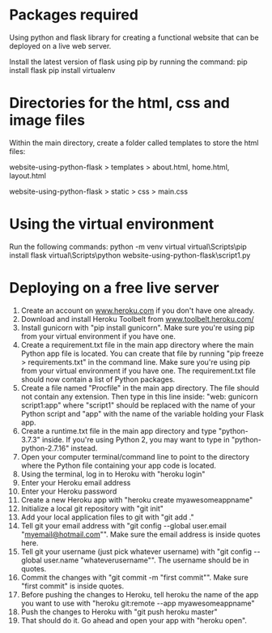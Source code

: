# Packages required
Using python and flask library for creating a functional website that can be deployed on a live web server.

Install the latest version of flask using pip by running the command:
pip install flask
pip install virtualenv


# Directories for the html, css and image files
Within the main directory, create a folder called templates to store the html files:

website-using-python-flask > templates > about.html, home.html, layout.html

website-using-python-flask > static > css > main.css

# Using the virtual environment
Run the following commands:
python -m venv virtual
virtual\Scripts\pip install flask
virtual\Scripts\python website-using-python-flask\script1.py

# Deploying on a free live server
1. Create an account on www.heroku.com if you don't have one already.
2. Download and install Heroku Toolbelt from www.toolbelt.heroku.com/
3. Install gunicorn with "pip install gunicorn". Make sure you're using pip from your virtual environment if you have one.
4. Create a requirement.txt file in the main app directory where the main Python app file is located. You can create that file by running "pip freeze > requirements.txt" in the command line. Make sure you're using pip from your virtual environment if you have one. The requirement.txt file should now contain a list of Python packages.
5. Create a file named "Procfile" in the main app directory. The file should not contain any extension. Then type in this line inside: "web: gunicorn script1:app" where "script1" should be replaced with the name of your Python script and "app" with the name of the variable holding your Flask app.
6. Create a runtime.txt file in the main app directory and type "python-3.7.3" inside.
If you're using Python 2, you may want to type in "python-python-2.7.16" instead.
7. Open your computer terminal/command line to point to the directory where the Python file containing your app code is located.
8. Using the terminal, log in to Heroku with "heroku login"
9. Enter your Heroku email address
10. Enter your Heroku password
11. Create a new Heroku app with "heroku create myawesomeappname"
17. Initialize a local git repository with "git init"
18. Add your local application files to git with "git add ."
19. Tell git your email address with "git config --global user.email "myemail@hotmail.com"". Make sure the email address is inside quotes here. 
20. Tell git your username (just pick whatever username) with "git config --global user.name "whateverusername"". The username should be in quotes.
21. Commit the changes with "git commit -m "first commit"". Make sure "first commit" is inside quotes.
22. Before pushing the changes to Heroku, tell heroku the name of the app you want to use with "heroku git:remote --app myawesomeappname"
23. Push the changes to Heroku with "git push heroku master"
26. That should do it. Go ahead and open your app with "heroku open".
